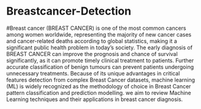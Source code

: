 # Breastcancer-Detection
#Breast cancer (BREAST CANCER) is one of the most common cancers among women worldwide, representing the majority of new cancer cases and cancer-related deaths according to global statistics, making it a significant public health problem in today’s society. The early diagnosis of BREAST CANCER can improve the prognosis and chance of survival significantly, as it can promote timely clinical treatment to patients. Further accurate classification of benign tumours can prevent patients undergoing unnecessary treatments. Because of its unique advantages in critical features detection from complex Breast Cancer datasets, machine learning (ML) is widely recognized as the methodology of choice in Breast Cancer pattern classification and prediction modelling. we aim to review Machine Learning techniques and their applications in breast cancer diagnosis. 
